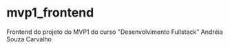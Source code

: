 # mvp1_frontend
Frontend do projeto do MVP1 do curso "Desenvolvimento Fullstack" Andréia Souza Carvalho
